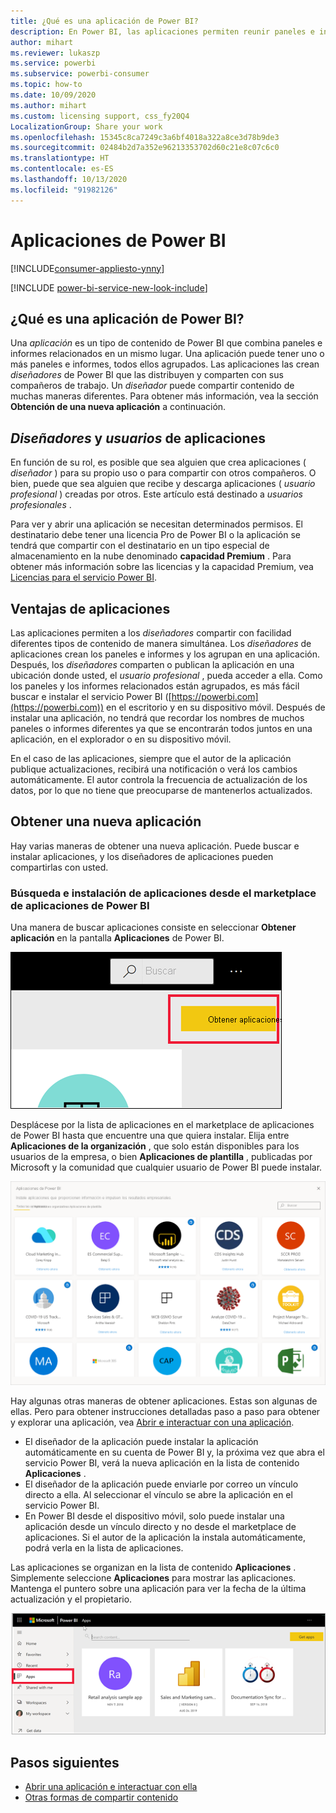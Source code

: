 ```yaml
---
title: ¿Qué es una aplicación de Power BI?
description: En Power BI, las aplicaciones permiten reunir paneles e informes relacionados en un solo lugar.
author: mihart
ms.reviewer: lukaszp
ms.service: powerbi
ms.subservice: powerbi-consumer
ms.topic: how-to
ms.date: 10/09/2020
ms.author: mihart
ms.custom: licensing support, css_fy20Q4
LocalizationGroup: Share your work
ms.openlocfilehash: 15345c8ca7249c3a6bf4018a322a8ce3d78b9de3
ms.sourcegitcommit: 02484b2d7a352e96213353702d60c21e8c07c6c0
ms.translationtype: HT
ms.contentlocale: es-ES
ms.lasthandoff: 10/13/2020
ms.locfileid: "91982126"
---
```

# <a name="apps-in-power-bi"></a>Aplicaciones de Power BI

[!INCLUDE[consumer-appliesto-ynny](../includes/consumer-appliesto-ynny.md)]

[!INCLUDE [power-bi-service-new-look-include](../includes/power-bi-service-new-look-include.md)]

## <a name="what-is-a-power-bi-app"></a>¿Qué es una aplicación de Power BI?
Una *aplicación* es un tipo de contenido de Power BI que combina paneles e informes relacionados en un mismo lugar. Una aplicación puede tener uno o más paneles e informes, todos ellos agrupados. Las aplicaciones las crean *diseñadores* de Power BI que las distribuyen y comparten con sus compañeros de trabajo. Un *diseñador* puede compartir contenido de muchas maneras diferentes. Para obtener más información, vea la sección **Obtención de una nueva aplicación** a continuación. 


## <a name="app-designers-and-app-users"></a>*Diseñadores* y *usuarios* de aplicaciones
En función de su rol, es posible que sea alguien que crea aplicaciones ( *diseñador* ) para su propio uso o para compartir con otros compañeros. O bien, puede que sea alguien que recibe y descarga aplicaciones ( *usuario profesional* ) creadas por otros. Este artículo está destinado a *usuarios profesionales* .

Para ver y abrir una aplicación se necesitan determinados permisos. El destinatario debe tener una licencia Pro de Power BI o la aplicación se tendrá que compartir con el destinatario en un tipo especial de almacenamiento en la nube denominado **capacidad Premium** . Para obtener más información sobre las licencias y la capacidad Premium, vea [Licencias para el servicio Power BI](end-user-license.md).

## <a name="advantages-of-apps"></a>Ventajas de aplicaciones
Las aplicaciones permiten a los *diseñadores* compartir con facilidad diferentes tipos de contenido de manera simultánea. Los *diseñadores* de aplicaciones crean los paneles e informes y los agrupan en una aplicación. Después, los *diseñadores* comparten o publican la aplicación en una ubicación donde usted, el *usuario profesional* , pueda acceder a ella. Como los paneles y los informes relacionados están agrupados, es más fácil buscar e instalar el servicio Power BI ([https://powerbi.com](https://powerbi.com)) en el escritorio y en su dispositivo móvil. Después de instalar una aplicación, no tendrá que recordar los nombres de muchos paneles o informes diferentes ya que se encontrarán todos juntos en una aplicación, en el explorador o en su dispositivo móvil.

En el caso de las aplicaciones, siempre que el autor de la aplicación publique actualizaciones, recibirá una notificación o verá los cambios automáticamente. El autor controla la frecuencia de actualización de los datos, por lo que no tiene que preocuparse de mantenerlos actualizados. 

<!-- add conceptual art -->
## <a name="get-a-new-app"></a>Obtener una nueva aplicación
Hay varias maneras de obtener una nueva aplicación. Puede buscar e instalar aplicaciones, y los diseñadores de aplicaciones pueden compartirlas con usted. 

### <a name="find-and-install-apps-from-the-power-bi-apps-marketplace"></a>Búsqueda e instalación de aplicaciones desde el marketplace de aplicaciones de Power BI
Una manera de buscar aplicaciones consiste en seleccionar **Obtener aplicación** en la pantalla **Aplicaciones** de Power BI. 

![Captura de la pantalla Aplicaciones en la que se muestra el icono Obtener aplicaciones](./media/end-user-apps/power-bi-get-apps-button.png)

Desplácese por la lista de aplicaciones en el marketplace de aplicaciones de Power BI hasta que encuentre una que quiera instalar. Elija entre **Aplicaciones de la organización** , que solo están disponibles para los usuarios de la empresa, o bien **Aplicaciones de plantilla** , publicadas por Microsoft y la comunidad que cualquier usuario de Power BI puede instalar. 

![Marketplace de aplicaciones de Power BI](./media/end-user-apps/power-bi-app-marketplace.png)

Hay algunas otras maneras de obtener aplicaciones. Estas son algunas de ellas. Pero para obtener instrucciones detalladas paso a paso para obtener y explorar una aplicación, vea [Abrir e interactuar con una aplicación](end-user-app-view.md).

* El diseñador de la aplicación puede instalar la aplicación automáticamente en su cuenta de Power BI y, la próxima vez que abra el servicio Power BI, verá la nueva aplicación en la lista de contenido **Aplicaciones** . 
* El diseñador de la aplicación puede enviarle por correo un vínculo directo a ella. Al seleccionar el vínculo se abre la aplicación en el servicio Power BI.
* En Power BI desde el dispositivo móvil, solo puede instalar una aplicación desde un vínculo directo y no desde el marketplace de aplicaciones. Si el autor de la aplicación la instala automáticamente, podrá verla en la lista de aplicaciones. 


Las aplicaciones se organizan en la lista de contenido **Aplicaciones** . Simplemente seleccione **Aplicaciones** para mostrar las aplicaciones. Mantenga el puntero sobre una aplicación para ver la fecha de la última actualización y el propietario. 

![Aplicaciones de Power BI](./media/end-user-apps/power-bi-apps.png)


## <a name="next-steps"></a>Pasos siguientes
* [Abrir una aplicación e interactuar con ella](end-user-app-view.md)
* [Otras formas de compartir contenido](end-user-shared-with-me.md)

